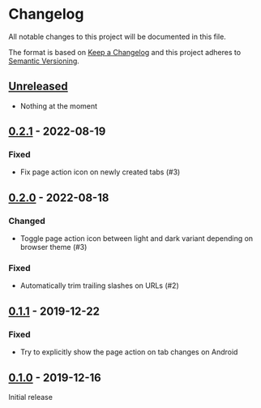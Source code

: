# Changelog

All notable changes to this project will be documented in this file.

The format is based on [Keep a Changelog] and this project adheres to [Semantic Versioning].

## [Unreleased]

- Nothing at the moment

## [0.2.1] - 2022-08-19

### Fixed

- Fix page action icon on newly created tabs (#3)

## [0.2.0] - 2022-08-18

### Changed

- Toggle page action icon between light and dark variant depending on browser theme (#3)

### Fixed

- Automatically trim trailing slashes on URLs (#2)

## [0.1.1] - 2019-12-22

### Fixed

- Try to explicitly show the page action on tab changes on Android

## [0.1.0] - 2019-12-16

Initial release

[Keep a Changelog]: https://keepachangelog.com/en/1.0.0/
[Semantic Versioning]: https://semver.org/spec/v2.0.0.html
[Unreleased]: https://github.com/Johennes/wallabaggerini/compare/0.2.1...master
[0.2.1]: https://github.com/Johennes/wallabaggerini/compare/0.2.0...0.2.1
[0.2.0]: https://github.com/Johennes/wallabaggerini/compare/0.1.1...0.2.0
[0.1.1]: https://github.com/Johennes/wallabaggerini/compare/0.1.0...0.1.1
[0.1.0]: https://github.com/Johennes/wallabaggerini/releases/tag/0.1.0
